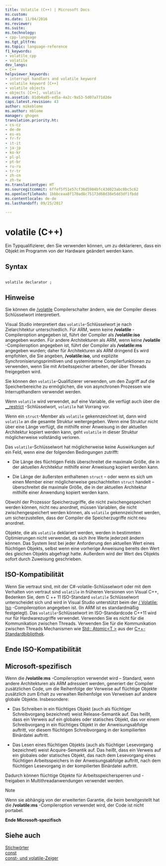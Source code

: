 ```yaml
---
title: Volatile (C++) | Microsoft Docs
ms.custom: 
ms.date: 11/04/2016
ms.reviewer: 
ms.suite: 
ms.technology:
- cpp-language
ms.tgt_pltfrm: 
ms.topic: language-reference
f1_keywords:
- volatile_cpp
- volatile
dev_langs:
- C++
helpviewer_keywords:
- interrupt handlers and volatile keyword
- volatile keyword [C++]
- volatile objects
- objects [C++], volatile
ms.assetid: 81db4a85-ed5a-4a2c-9a53-5d07a771d2de
caps.latest.revision: 43
author: mikeblome
ms.author: mblome
manager: ghogen
translation.priority.ht:
- cs-cz
- de-de
- es-es
- fr-fr
- it-it
- ja-jp
- ko-kr
- pl-pl
- pt-br
- ru-ru
- tr-tr
- zh-cn
- zh-tw
ms.translationtype: HT
ms.sourcegitcommit: 6ffef5f51e57cf36d5984bfc43d023abc8bc5c62
ms.openlocfilehash: 1bbbceaa8f170ad8c75173d60d38e5dd3df1fbdd
ms.contentlocale: de-de
ms.lasthandoff: 09/25/2017

---
```

# <a name="volatile-c"></a>volatile (C++)
Ein Typqualifizierer, den Sie verwenden können, um zu deklarieren, dass ein Objekt im Programm von der Hardware geändert werden kann.  
  
## <a name="syntax"></a>Syntax  
  
```  
  
volatile declarator ;  
```  
  
## <a name="remarks"></a>Hinweise  
 Sie können die [/volatile](../build/reference/volatile-volatile-keyword-interpretation.md) Compilerschalter ändern, wie der Compiler dieses Schlüsselwort interpretiert.  
  
 Visual Studio interpretiert das `volatile`-Schlüsselwort je nach Zielarchitektur unterschiedlich. Für ARM, wenn keine **/volatile** -Compileroption angegeben ist, führt der Compiler als **/volatile:iso** angegeben wurden. Für andere Architekturen als ARM, wenn keine **/volatile** -Compileroption angegeben ist, führt der Compiler als **/volatile:ms** angegeben wurden; daher für Architekturen als ARM dringend Es wird empfohlen, die Sie angeben, **/volatile:iso**, und explizite Synchronisierungsprimitiven und systeminterne Compilerfunktionen zu verwenden, wenn Sie mit Arbeitsspeicher arbeiten, der über Threads freigegeben wird.  
  
 Sie können den `volatile`-Qualifizierer verwenden, um den Zugriff auf die Speicherbereiche zu ermöglichen, die von asynchronen Prozessen wie Interrupthandlern verwendet werden.  
  
 Wenn `volatile` wird verwendet, auf eine Variable, die verfügt auch über die [__restrict](../cpp/extension-restrict.md) -Schlüsselwort, `volatile` hat Vorrang vor.  
  
 Wenn ein `struct`-Member als `volatile` gekennzeichnet ist, dann wird `volatile` an die gesamte Struktur weitergegeben. Wenn eine Struktur nicht über eine Länge verfügt, die mithilfe einer Anweisung in der aktuellen Architektur kopiert werden kann, geht `volatile` in dieser Struktur möglicherweise vollständig verloren.  
  
 Das `volatile`-Schlüsselwort hat möglicherweise keine Auswirkungen auf ein Feld, wenn eine der folgenden Bedingungen zutrifft:  
  
-   Die Länge des flüchtigen Felds überschreitet die maximale Größe, die in der aktuellen Architektur mithilfe einer Anweisung kopiert werden kann.  
  
-   Die Länge der äußersten enthaltenen `struct` – oder wenn es sich um einen Member einer möglicherweise geschachtelten `struct` handelt – überschreitet die maximale Größe, die in der aktuellen Architektur mithilfe einer Anwendung kopiert werden kann.  
  
 Obwohl der Prozessor Speicherzugriffe, die nicht zwischengespeichert werden können, nicht neu anordnet, müssen Variablen, die nicht zwischengespeichert werden können, als `volatile` gekennzeichnet werden, um sicherzustellen, dass der Compiler die Speicherzugriffe nicht neu anordnet.  
  
 Objekte, die als `volatile` deklariert werden, werden in bestimmten Optimierungen nicht verwendet, da sich ihre Werte jederzeit ändern können.  Das System liest bei jeder Anforderung den aktuellen Wert eines flüchtigen Objekts, selbst wenn eine vorherige Anweisung bereits den Wert des gleichen Objekts abgefragt hatte.  Außerdem wird der Wert des Objekts sofort durch Zuweisung geschrieben.  
  
## <a name="iso-compliant"></a>ISO-Kompatibilität  
 Wenn Sie vertraut sind, mit der C#-volatile-Schlüsselwort oder mit dem Verhalten von vertraut sind `volatile` in früheren Versionen von Visual C++, Bedenken Sie, dem C ++ 11 ISO-Standard `volatile` Schlüsselwort unterscheidet sich und wird in Visual Studio unterstützt beim der [/ Volatile: Iso](../build/reference/volatile-volatile-keyword-interpretation.md) -Compileroption angegeben ist. (In ARM ist es standardmäßig festgelegt). Das `volatile`-Schlüsselwort im ISO-Standardcode C++11 wird nur für Hardwarezugriffe verwendet. Verwenden Sie es nicht für die Kommunikation zwischen Threads. Verwenden Sie für die Kommunikation zwischen Threads Mechanismen wie [Std:: Atomic\<T >](../standard-library/atomic.md) aus der [C++-Standardbibliothek](../standard-library/cpp-standard-library-reference.md).  
  
## <a name="end-of-iso-compliant"></a>Ende ISO-Kompatibilität  
  
## <a name="microsoft-specific"></a>Microsoft-spezifisch  
 Wenn die **/volatile:ms** -Compileroption verwendet wird – Standard, wenn andere Architekturen als ARM adressiert werden, generiert der Compiler zusätzlichen Code, um die Reihenfolge der Verweise auf flüchtige Objekte zusätzlich zum Erhalt zu verwalten Reihenfolge von Verweisen auf andere globale Objekte. Insbesondere:  
  
-   Das Schreiben in ein flüchtiges Objekt (auch als flüchtiger Schreibvorgang bezeichnet) weist Release-Semantik auf. Das heißt, dass ein Verweis auf ein globales oder statisches Objekt, das vor einem Schreibvorgang in ein flüchtiges Objekt in der Anweisungsabfolge auftritt, vor diesem flüchtigen Schreibvorgang in der kompilierten Binärdatei auftritt.  
  
-   Das Lesen eines flüchtigen Objekts (auch als flüchtiger Lesevorgang bezeichnet) weist Acquire-Semantik auf. Das heißt, dass ein Verweis auf ein globales oder statisches Objekt, das nach dem Lesevorgang eines flüchtigen Arbeitsspeichers in der Anweisungsabfolge auftritt, nach dem flüchtigen Lesevorgang in der kompilierten Binärdatei auftritt.  
  
 Dadurch können flüchtige Objekte für Arbeitsspeichersperren und -freigaben in Multithreadanwendungen verwendet werden.  
  
> [!NOTE]
>  Wenn sie abhängig von der erweiterten Garantie, die beim bereitgestellt hat die **/volatile:ms** -Compileroption verwendet wird, der Code ist nicht portabel.  
  
**Ende Microsoft-spezifisch**  
  
## <a name="see-also"></a>Siehe auch  
 [Stichwörter](../cpp/keywords-cpp.md)   
 [const](../cpp/const-cpp.md)   
 [const- und volatile-Zeiger](../cpp/const-and-volatile-pointers.md)
